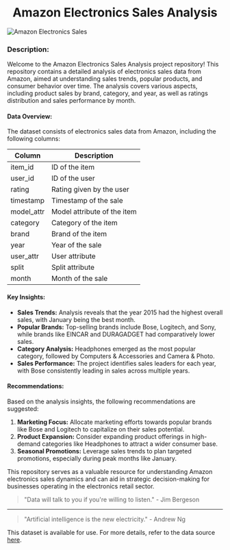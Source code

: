   <div align="center">
    <h1><strong>Amazon Electronics Sales Analysis</strong></h1>
  </div>
  
![Amazon Electronics Sales](https://cdn.vox-cdn.com/thumbor/s7-kTe85akra1LluOyd_s_2d9Ss=/0x0:2040x1360/1400x788/filters:focal(1020x680:1021x681)/cdn.vox-cdn.com/uploads/chorus_asset/file/23935561/acastro_STK103__04.jpg)

### Description:
Welcome to the Amazon Electronics Sales Analysis project repository! This repository contains a detailed analysis of electronics sales data from Amazon, aimed at understanding sales trends, popular products, and consumer behavior over time. The analysis covers various aspects, including product sales by brand, category, and year, as well as ratings distribution and sales performance by month.

#### Data Overview:
The dataset consists of electronics sales data from Amazon, including the following columns:

| Column      | Description                                         |
|-------------|-----------------------------------------------------|
| item_id     | ID of the item                                      |
| user_id     | ID of the user                                      |
| rating      | Rating given by the user                            |
| timestamp   | Timestamp of the sale                                |
| model_attr  | Model attribute of the item                         |
| category    | Category of the item                                 |
| brand       | Brand of the item                                   |
| year        | Year of the sale                                     |
| user_attr   | User attribute                                      |
| split       | Split attribute                                     |
| month       | Month of the sale                                    |

#### Key Insights:
- **Sales Trends:** Analysis reveals that the year 2015 had the highest overall sales, with January being the best month.
- **Popular Brands:** Top-selling brands include Bose, Logitech, and Sony, while brands like EINCAR and DURAGADGET had comparatively lower sales.
- **Category Analysis:** Headphones emerged as the most popular category, followed by Computers & Accessories and Camera & Photo.
- **Sales Performance:** The project identifies sales leaders for each year, with Bose consistently leading in sales across multiple years.

#### Recommendations:
Based on the analysis insights, the following recommendations are suggested:
1. **Marketing Focus:** Allocate marketing efforts towards popular brands like Bose and Logitech to capitalize on their sales potential.
2. **Product Expansion:** Consider expanding product offerings in high-demand categories like Headphones to attract a wider consumer base.
3. **Seasonal Promotions:** Leverage sales trends to plan targeted promotions, especially during peak months like January.

This repository serves as a valuable resource for understanding Amazon electronics sales dynamics and can aid in strategic decision-making for businesses operating in the electronics retail sector.

> "Data will talk to you if you're willing to listen." - Jim Bergeson

---

> "Artificial intelligence is the new electricity." - Andrew Ng

This dataset is available for use. For more details, refer to the data source [here](https://www.kaggle.com/datasets/edusanketdk/electronics).
